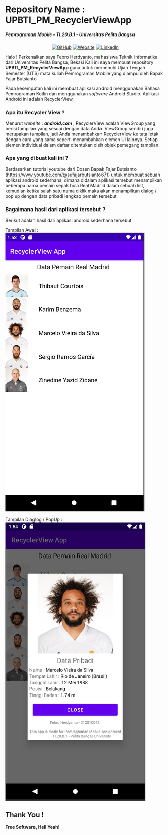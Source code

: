 # Repository Name : UPBTI_PM_RecyclerViewApp

##### _Pemrograman Mobile - TI.20.B.1 - Universitas Pelita Bangsa_

<p align="center">
    <a href="https://github.com/febroherdyanto" target="_blank"><img alt="GitHub" src="https://img.shields.io/badge/-@febroherdyanto-181717?style=flat-square&logo=GitHub&logoColor=white"></a>
    <a href="https://febroherdyanto.id" target="_blank"><img alt="Website" src="https://img.shields.io/website?label=website&logo=website&style=flat-square&up_color=blule&up_message=febroherdyanto.id&url=https%3A%2F%2Ffebroherdyanto.id"></a>
    <a href="https://www.linkedin.com/in/febroherdyanto/" target="_blank"><img alt="LinkedIn" src="https://img.shields.io/badge/-LinkedIn-0077B5?style=flat-square&logo=Linkedin&logoColor=white"></a>
</p>


Halo !
Perkenalkan saya Febro Herdyanto, mahasiswa Teknik Informatika dari Universitas Pelita Bangsa, Bekasi
Kali ini saya membuat repository **UPBTI_PM_RecyclerViewApp** guna untuk memenuhi Ujian Tengah Semester (UTS) mata kuliah Pemrograman Mobile yang diampu oleh Bapak Fajar Butsianto

Pada kesempatan kali ini membuat aplikasi android menggunakan Bahasa Pemrograman Kotlin dan menggunakan _software_ Android Studio. Aplikasi Android ini adalah RecyclerView,

### Apa itu Recycler View ?
Menurut _website : **android.com**_ , RecyclerView adalah ViewGroup yang berisi tampilan yang sesuai dengan data Anda. ViewGroup sendiri juga merupakan tampilan, jadi Anda menambahkan RecyclerView ke tata letak dengan cara yang sama seperti menambahkan elemen UI lainnya. Setiap elemen individual dalam daftar ditentukan oleh objek pemegang tampilan.

### Apa yang dibuat kali ini ?
Berdasarkan tutorial youtube dari Dosen Bapak Fajar Butsianto (https://www.youtube.com/@sufajarbutsianto671) untuk membuat sebuah aplikasi android sederhana, dimana didalam aplikasi tersebut menampilkan beberapa nama pemain sepak bola Real Madrid dalam sebuah list, kemudian ketika salah satu nama diklik maka akan menampilkan dialog / pop up dengan data pribadi lengkap pemain tersebut

### Bagaimana hasil dari aplikasi tersebut ?
Berikut adalah hasil dari aplikasi android sederhana tersebut

Tampilan Awal : <br>
![Home Page](HomePage.png)<br>

Tampilan Diaglog / PopUp : <br>
![Dialog or Pop Up View](DialogPage.png)

## Thank You !

**Free Software, Hell Yeah!**
